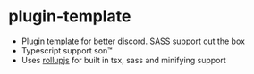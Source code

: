 # plugin-template
- Plugin template for better discord. SASS support out the box
- Typescript support son™
- Uses [rollupjs](https://rollupjs.org/guide/en/) for built in tsx, sass and minifying support

